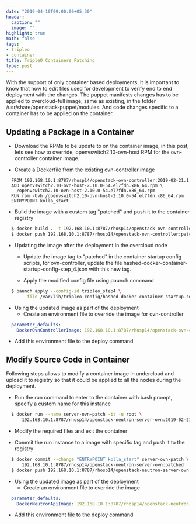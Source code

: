 ```yaml
---
date: "2019-04-10T09:00:00+05:30"
header:
  caption: ""
  image: ""
highlight: true
math: false
tags:
- tripleo
- container
title: TripleO Containers Patching
type: post
---
```


With the support of only container based deployments, it is important to know
that how to edit files used for development to verify end to end deployment
with the changes. The puppet manifests changes has to be applied to
overcloud-full image, same as existing, in the folder
/usr/share/openstack-puppet/modules. And code changes specific to a container
has to be applied on the container.

## Updating a Package in a Container

* Download the RPMs to be update to on the container image, in this post, lets
  see how to override, openvswitch2.10-ovn-host RPM for the ovn-controller
  container image.

* Create a Dockerfile from the existing ovn-controller image

```
  FROM 192.168.10.1:8787/rhosp14/openstack-ovn-controller:2019-02-21.1
  ADD openvswitch2.10-ovn-host-2.10.0-54.el7fdn.x86_64.rpm \
    /openvswitch2.10-ovn-host-2.10.0-54.el7fdn.x86_64.rpm
  RUN rpm -Uvh /openvswitch2.10-ovn-host-2.10.0-54.el7fdn.x86_64.rpm
  ENTRYPOINT kolla_start
```

* Build the image with a custom tag "patched" and push it to the container registry

```bash
  $ docker build . -t 192.168.10.1:8787/rhosp14/openstack-ovn-controller:patched
  $ docker push 192.168.10.1:8787/rhosp14/openstack-ovn-controller:patched
```

* Updating the image after the deployment in the overcloud node

  * Update the image tag to "patched" in the container startup config scripts,
    for ovn-controller, update the file
    hashed-docker-container-startup-config-step_4.json with this new tag.

  * Apply the modified config file using paunch command

```bash
  $ paunch apply --config-id tripleo_step4 \
      --file /var/lib/tripleo-config/hashed-docker-container-startup-config-step_4.json
```

* Using the updated image as part of the deployment
  * Create an environment file to override the image for ovn-controller

```yaml
  parameter_defaults:
    DockerOvnControllerImage: 192.168.10.1:8787/rhosp14/openstack-ovn-controller:patched
```

  * Add this environment file to the deploy command

## Modify Source Code in Container

Following steps allows to modify a container image in undercloud and upload it
to registry so that it could be applied to all the nodes during the
deployment.

* Run the run command to enter to the container with bash prompt, specify a
  custom name for this instance

```bash
  $ docker run --name server-ovn-patch -it -u root \
      192.168.10.1:8787/rhosp14/openstack-neutron-server-ovn:2019-02-21.1 bash
```

* Modify the required files and exit the container

* Commit the run instance to a image with specific tag and push it to the
  registry

``` bash
  $ docker commit --change "ENTRYPOINT kolla_start" server-ovn-patch \
      192.168.10.1:8787/rhosp14/openstack-neutron-server-ovn:patched
  $ docker push 192.168.10.1:8787/rhosp14/openstack-neutron-server-ovn:patched
```
* Using the updated image as part of the deployment
  * Create an environment file to override the image

```yaml
  parameter_defaults:
    DockerNeutronApiImage: 192.168.10.1:8787/rhosp14/openstack-neutron-server-ovn:patched
```

  * Add this environment file to the deploy command
